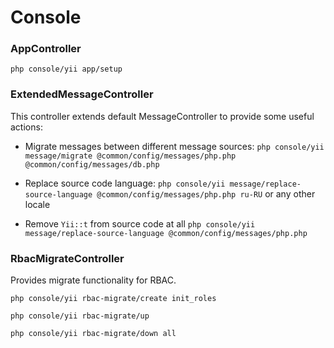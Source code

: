 # Console
### AppController
``php console/yii app/setup`` 

### ExtendedMessageController
This controller extends default MessageController to provide some useful actions:

- Migrate messages between different message sources:
``php console/yii message/migrate @common/config/messages/php.php @common/config/messages/db.php``

- Replace source code language:
``php console/yii message/replace-source-language @common/config/messages/php.php ru-RU``
or any other locale

- Remove ``Yii::t`` from source code at all
``php console/yii message/replace-source-language @common/config/messages/php.php``

### RbacMigrateController
Provides migrate functionality for RBAC.

``php console/yii rbac-migrate/create init_roles``

``php console/yii rbac-migrate/up``

``php console/yii rbac-migrate/down all``
